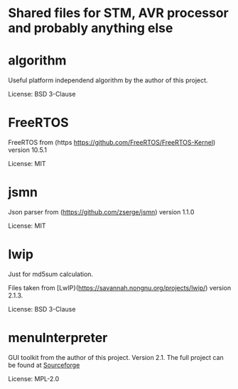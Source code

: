# Shared files for STM, AVR processor and probably anything else

# algorithm
Useful platform independend algorithm by the author of this project.

License: BSD 3-Clause

# FreeRTOS
FreeRTOS from (https https://github.com/FreeRTOS/FreeRTOS-Kernel) version 10.5.1

License: MIT

# jsmn
Json parser from (https://github.com/zserge/jsmn) version 1.1.0

License: MIT

# lwip
Just for md5sum calculation.

Files taken from [LwIP}(https://savannah.nongnu.org/projects/lwip/) version 2.1.3.

License: BSD 3-Clause

# menuInterpreter
GUI toolkit from the author of this project. Version 2.1.
The full project can be found at [Sourceforge](https://sourceforge.net/projects/menudesigner/)

License: MPL-2.0
